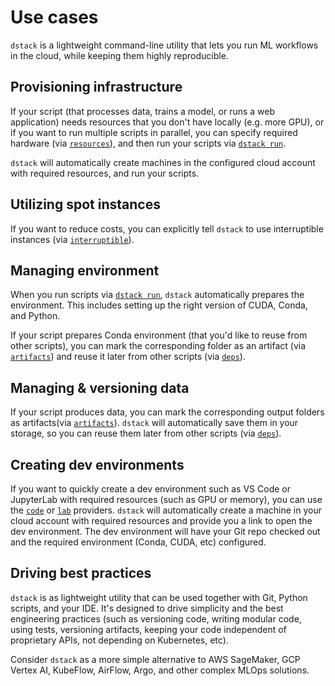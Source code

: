# Use cases

`dstack` is a lightweight command-line utility that lets you run ML workflows in the cloud,
while keeping them highly reproducible.

## Provisioning infrastructure

If your script (that processes data, trains a model, or runs a web application) needs resources that you 
don't have locally (e.g. more GPU), or if you want to run multiple scripts in parallel, you can specify 
required hardware (via [`resources`](examples/resources.md)), and then run your scripts via 
[`dstack run`](reference/cli/run).

`dstack` will automatically create machines in the configured cloud account with required resources, 
and run your scripts.

## Utilizing spot instances 

If you want to reduce costs, you can explicitly tell `dstack` to use 
interruptible instances (via [`interruptible`](examples/resources.md#interruptible-instances)).

## Managing environment

When you run scripts via [`dstack run`](reference/cli/run), `dstack` automatically prepares the environment. 
This includes setting up the right version of CUDA, Conda, and Python.

If your script prepares Conda environment (that you'd like to reuse from other scripts), you can 
mark the corresponding folder as an artifact (via [`artifacts`](examples/artifacts.md)) and reuse it later 
from other scripts (via [`deps`](examples/deps.md)).

## Managing & versioning data

If your script produces data, you can mark the corresponding output 
folders as artifacts(via [`artifacts`](examples/artifacts.md)). `dstack` will automatically save them in your storage, 
so you can reuse them later from other scripts (via [`deps`](examples/deps.md)).

## Creating dev environments

If you want to quickly create a dev environment such as VS Code or JupyterLab with required
resources (such as GPU or memory), you can use the [`code`](reference/providers/code.md) or [`lab`](reference/providers/lab.md) providers. 
`dstack` will automatically create a machine in your cloud account with required resources and provide you a link to
open the dev environment. 
The dev environment will have your Git repo checked out and the required environment (Conda, CUDA, etc) configured.

## Driving best practices

`dstack` is as lightweight utility that can be used together with Git, Python scripts, and your IDE.
It's designed to drive simplicity and the best engineering practices (such as versioning code, writing modular code,
using tests, versioning artifacts, keeping your code independent of proprietary APIs, not depending on Kubernetes, etc).

Consider `dstack` as a more simple alternative to AWS SageMaker, GCP Vertex AI, KubeFlow, AirFlow, Argo, and
other complex MLOps solutions.
